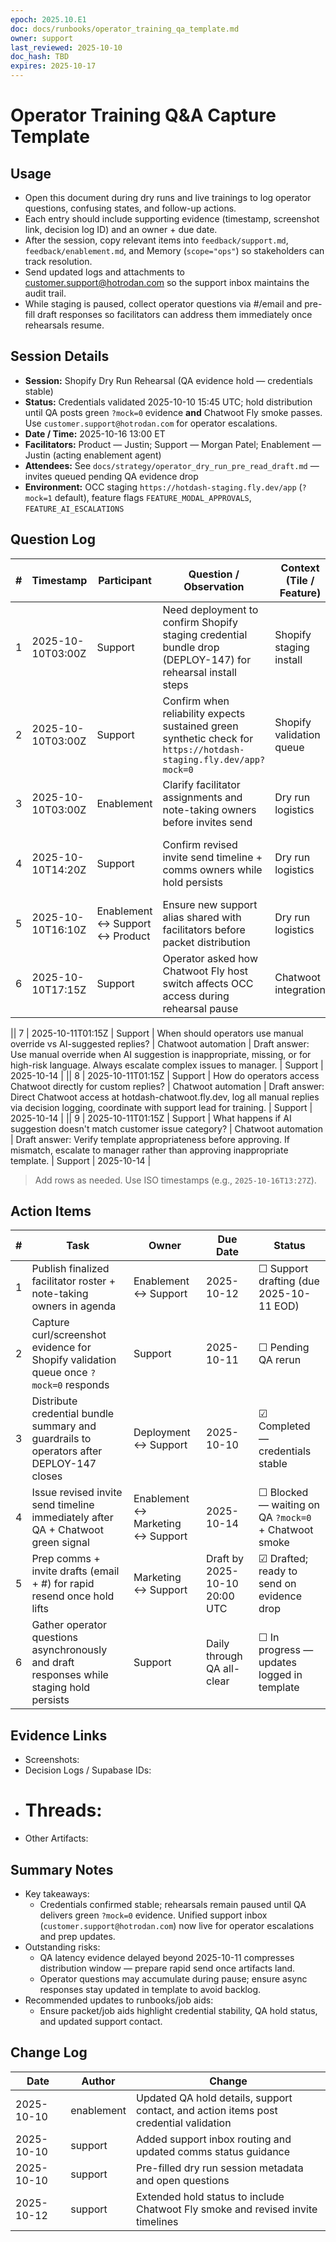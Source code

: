 ```yaml
---
epoch: 2025.10.E1
doc: docs/runbooks/operator_training_qa_template.md
owner: support
last_reviewed: 2025-10-10
doc_hash: TBD
expires: 2025-10-17
---
```

# Operator Training Q&A Capture Template

## Usage
- Open this document during dry runs and live trainings to log operator questions, confusing states, and follow-up actions.
- Each entry should include supporting evidence (timestamp, screenshot link, decision log ID) and an owner + due date.
- After the session, copy relevant items into `feedback/support.md`, `feedback/enablement.md`, and Memory (`scope="ops"`) so stakeholders can track resolution.
- Send updated logs and attachments to customer.support@hotrodan.com so the support inbox maintains the audit trail.
- While staging is paused, collect operator questions via #/email and pre-fill draft responses so facilitators can address them immediately once rehearsals resume.

## Session Details
- **Session:** Shopify Dry Run Rehearsal (QA evidence hold — credentials stable)
- **Status:** Credentials validated 2025-10-10 15:45 UTC; hold distribution until QA posts green `?mock=0` evidence **and** Chatwoot Fly smoke passes. Use `customer.support@hotrodan.com` for operator escalations.
- **Date / Time:** 2025-10-16 13:00 ET
- **Facilitators:** Product — Justin; Support — Morgan Patel; Enablement — Justin (acting enablement agent)
- **Attendees:** See `docs/strategy/operator_dry_run_pre_read_draft.md` — invites queued pending QA evidence drop
- **Environment:** OCC staging `https://hotdash-staging.fly.dev/app` (`?mock=1` default), feature flags `FEATURE_MODAL_APPROVALS`, `FEATURE_AI_ESCALATIONS`

## Question Log
| # | Timestamp | Participant | Question / Observation | Context (Tile / Feature) | Immediate Answer | Owner | Follow-up Due |
|---|-----------|-------------|------------------------|---------------------------|------------------|-------|---------------|
| 1 | 2025-10-10T03:00Z | Support | Need deployment to confirm Shopify staging credential bundle drop (DEPLOY-147) for rehearsal install steps | Shopify staging install | Closed — bundle validated; tracking QA evidence gate | Deployment | 2025-10-10 |
| 2 | 2025-10-10T03:00Z | Support | Confirm when reliability expects sustained green synthetic check for `https://hotdash-staging.fly.dev/app?mock=0` | Shopify validation queue | Pending — rerun curl after reliability update; share output via customer.support@hotrodan.com | Reliability | 2025-10-10 |
| 3 | 2025-10-10T03:00Z | Enablement | Clarify facilitator assignments and note-taking owners before invites send | Dry run logistics | In progress — waiting on support to publish final roster | Enablement | 2025-10-12 |
| 4 | 2025-10-10T14:20Z | Support | Confirm revised invite send timeline + comms owners while hold persists | Dry run logistics | In progress — enablement/marketing targeting resend within 2h of QA + Chatwoot green light (tentative 2025-10-14 15:00 UTC) | Enablement ↔ Marketing ↔ Support | 2025-10-14 |
| 5 | 2025-10-10T16:10Z | Enablement ↔ Support ↔ Product | Ensure new support alias shared with facilitators before packet distribution | Dry run logistics | Done — alias sent 2025-10-10 16:10 UTC | Enablement | 2025-10-10 |
| 6 | 2025-10-10T17:15Z | Support | Operator asked how Chatwoot Fly host switch affects OCC access during rehearsal pause | Chatwoot integration | Draft answer: OCC proxy continues using staging URL; share Fly host + smoke status in pre-session briefing once QA clears hold | Support | QA evidence + Fly green light |

|| 7 | 2025-10-11T01:15Z | Support | When should operators use manual override vs AI-suggested replies? | Chatwoot automation | Draft answer: Use manual override when AI suggestion is inappropriate, missing, or for high-risk language. Always escalate complex issues to manager. | Support | 2025-10-14 |
|| 8 | 2025-10-11T01:15Z | Support | How do operators access Chatwoot directly for custom replies? | Chatwoot automation | Draft answer: Direct Chatwoot access at hotdash-chatwoot.fly.dev, log all manual replies via decision logging, coordinate with support lead for training. | Support | 2025-10-14 |
|| 9 | 2025-10-11T01:15Z | Support | What happens if AI suggestion doesn't match customer issue category? | Chatwoot automation | Draft answer: Verify template appropriateness before approving. If mismatch, escalate to manager rather than approving inappropriate template. | Support | 2025-10-14 |

> Add rows as needed. Use ISO timestamps (e.g., `2025-10-16T13:27Z`).

## Action Items
| # | Task | Owner | Due Date | Status |
|---|------|-------|----------|--------|
| 1 | Publish finalized facilitator roster + note-taking owners in agenda | Enablement ↔ Support | 2025-10-12 | ☐ Support drafting (due 2025-10-11 EOD) |
| 2 | Capture curl/screenshot evidence for Shopify validation queue once `?mock=0` responds | Support | 2025-10-11 | ☐ Pending QA rerun |
| 3 | Distribute credential bundle summary and guardrails to operators after DEPLOY-147 closes | Deployment ↔ Support | 2025-10-10 | ☑ Completed — credentials stable |
| 4 | Issue revised invite send timeline immediately after QA + Chatwoot green signal | Enablement ↔ Marketing ↔ Support | 2025-10-14 | ☐ Blocked — waiting on QA `?mock=0` + Chatwoot smoke |
| 5 | Prep comms + invite drafts (email + #) for rapid resend once hold lifts | Marketing ↔ Support | Draft by 2025-10-10 20:00 UTC | ☑ Drafted; ready to send on evidence drop |
| 6 | Gather operator questions asynchronously and draft responses while staging hold persists | Support | Daily through QA all-clear | ☐ In progress — updates logged in template |

## Evidence Links
- Screenshots:
- Decision Logs / Supabase IDs:
- # Threads:
- Other Artifacts:

## Summary Notes
- Key takeaways:
  - Credentials confirmed stable; rehearsals remain paused until QA delivers green `?mock=0` evidence. Unified support inbox (`customer.support@hotrodan.com`) now live for operator escalations and prep updates.
- Outstanding risks:
  - QA latency evidence delayed beyond 2025-10-11 compresses distribution window — prepare rapid send once artifacts land.
  - Operator questions may accumulate during pause; ensure async responses stay updated in template to avoid backlog.
- Recommended updates to runbooks/job aids:
  - Ensure packet/job aids highlight credential stability, QA hold status, and updated support contact.

## Change Log
| Date | Author | Change |
|------|--------|--------|
| 2025-10-10 | enablement | Updated QA hold details, support contact, and action items post credential validation |
| 2025-10-10 | support | Added support inbox routing and updated comms status guidance |
| 2025-10-10 | support | Pre-filled dry run session metadata and open questions |
| 2025-10-12 | support | Extended hold status to include Chatwoot Fly smoke and revised invite timelines |
